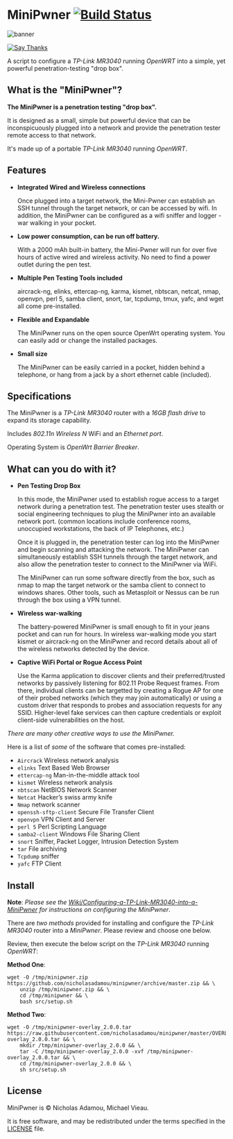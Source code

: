 # MiniPwner [![Build Status](https://travis-ci.org/nicholasadamou/minipwner.svg?branch=master)](https://travis-ci.org/nicholasadamou/minipwner)

![banner](banner.png)

[![Say Thanks](https://img.shields.io/badge/say-thanks-ff69b4.svg)](https://saythanks.io/to/NicholasAdamou)

A script to configure a *TP-Link MR3040* running *OpenWRT* into a simple, yet powerful penetration-testing "drop box".

What is the "MiniPwner"?
-------

**The MiniPwner is a penetration testing "drop box".**

It is designed as a small, simple but powerful device that can be inconspicuously plugged into a network and provide the penetration tester remote access to that network. 

It's made up of a portable *TP-Link MR3040* running *OpenWRT*.

Features
-------

* **Integrated Wired and Wireless connections**

    Once plugged into a target network, the Mini-Pwner can establish an SSH tunnel through the target network, or can be accessed by wifi. In addition, the MiniPwner can be configured as a wifi sniffer and logger - war walking in your pocket.

* **Low power consumption, can be run off battery.**

    With a 2000 mAh built-in battery, the Mini-Pwner will run for over five hours of active wired and wireless activity. No need to find a power outlet during the pen test.

* **Multiple Pen Testing Tools included**

    aircrack-ng, elinks, ettercap-ng, karma, kismet, nbtscan, netcat, nmap, openvpn, perl 5, samba client, snort, tar, tcpdump, tmux, yafc, and wget all come pre-installed.

* **Flexible and Expandable**

    The MiniPwner runs on the open source OpenWrt operating system. You can easily add or change the installed packages.

* **Small size**

    The MiniPwner can be easily carried in a pocket, hidden behind a telephone, or hang from a jack by a short ethernet cable (included).

Specifications
-------

The MiniPwner is a *TP-Link MR3040* router with a *16GB flash drive* to expand its storage capability.
    
Includes *802.11n Wireless N* WiFi and an *Ethernet port*. 
    
Operating System is *OpenWrt Barrier Breaker*.

What can you do with it?
-------

* **Pen Testing Drop Box**

    In this mode, the MiniPwner used to establish rogue access to a target network during a penetration test. The penetration tester uses stealth or social engineering techniques to plug the MiniPwner into an available network port. (common locations include conference rooms, unoccupied workstations, the back of IP Telephones, etc.)

    Once it is plugged in, the penetration tester can log into the MiniPwner and begin scanning and attacking the network. The MiniPwner can simultaneously establish SSH tunnels through the target network, and also allow the penetration tester to connect to the MiniPwner via WiFi.

    The MiniPwner can run some software directly from the box, such as nmap to map the target network or the samba client to connect to windows shares. Other tools, such as Metasploit or Nessus can be run through the box using a VPN tunnel.

* **Wireless war-walking**
      
    The battery-powered MiniPwner is small enough to fit in your jeans pocket and can run for hours. In wireless war-walking mode you start kismet or aircrack-ng on the MiniPwner and record details about all of the wireless networks detected by the device.

* **Captive WiFi Portal or Rogue Access Point**

    Use the Karma application to discover clients and their preferred/trusted networks by passively listening for 802.11 Probe Request frames. From there, individual clients can be targetted by creating a Rogue AP for one of their probed networks (which they may join automatically) or using a custom driver that responds to probes and association requests for any SSID. Higher-level fake services can then capture credentials or exploit client-side vulnerabilities on the host.

*There are many other creative ways to use the MiniPwner.*

Here is a list of *some* of the software that comes pre-installed:

* `Aircrack` Wireless network analysis
* `elinks` Text Based Web Browser
* `ettercap-ng` Man-in-the-middle attack tool
* `kismet` Wireless network analysis
* `nbtscan` NetBIOS Network Scanner
* `Netcat` Hacker’s swiss army knife
* `Nmap` network scanner
* `openssh-sftp-client` Secure File Transfer Client
* `openvpn` VPN Client and Server
* `perl 5` Perl Scripting Language
* `samba2-client` Windows File Sharing Client
* `snort` Sniffer, Packet Logger, Intrusion Detection System
* `tar` File archiving
* `Tcpdump` sniffer
* `yafc` FTP Client

Install
-------

**Note**: *Please see the [Wiki/Configuring-a-TP-Link-MR3040-into-a-MiniPwner](https://github.com/nicholasadamou/minipwner/wiki/Configuring-a-TP-Link-MR3040-into-a-MiniPwner) for instructions on configuring the MiniPwner*.

There are *two methods* provided for installing and configure the *TP-Link MR3040* router into a *MiniPwner*. Please review and choose one below.

Review, then execute the below script on the *TP-Link MR3040* running *OpenWRT*:

**Method One**:
```
wget -O /tmp/minipwner.zip https://github.com/nicholasadamou/minipwner/archive/master.zip && \
    unzip /tmp/minipwner.zip && \
    cd /tmp/minipwner && \
    bash src/setup.sh
```

**Method Two**:
```
wget -O /tmp/minipwner-overlay_2.0.0.tar https://raw.githubusercontent.com/nicholasadamou/minipwner/master/OVERLAY/minipwner-overlay_2.0.0.tar && \
    mkdir /tmp/minipwner-overlay_2.0.0 && \
    tar -C /tmp/minipwner-overlay_2.0.0 -xvf /tmp/minipwner-overlay_2.0.0.tar && \
    cd /tmp/minipwner-overlay_2.0.0 && \
    sh src/setup.sh
```

License
-------

MiniPwner is © Nicholas Adamou, Michael Vieau.

It is free software, and may be redistributed under the terms specified in the [LICENSE] file.

[LICENSE]: LICENSE
